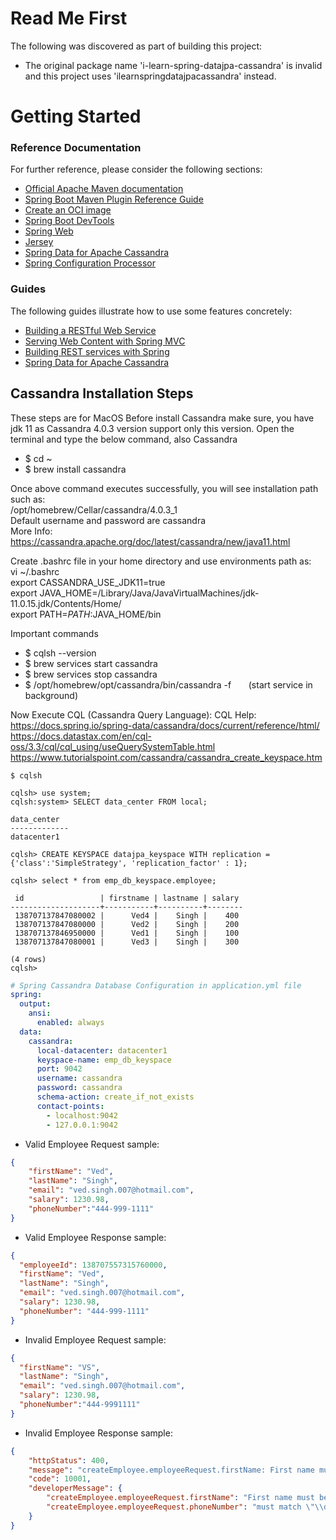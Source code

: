 # Read Me First
The following was discovered as part of building this project:

* The original package name 'i-learn-spring-datajpa-cassandra' is invalid and this project uses 'ilearnspringdatajpacassandra' instead.

# Getting Started

### Reference Documentation
For further reference, please consider the following sections:

* [Official Apache Maven documentation](https://maven.apache.org/guides/index.html)
* [Spring Boot Maven Plugin Reference Guide](https://docs.spring.io/spring-boot/docs/2.6.7/maven-plugin/reference/html/)
* [Create an OCI image](https://docs.spring.io/spring-boot/docs/2.6.7/maven-plugin/reference/html/#build-image)
* [Spring Boot DevTools](https://docs.spring.io/spring-boot/docs/2.6.7/reference/htmlsingle/#using-boot-devtools)
* [Spring Web](https://docs.spring.io/spring-boot/docs/2.6.7/reference/htmlsingle/#boot-features-developing-web-applications)
* [Jersey](https://docs.spring.io/spring-boot/docs/2.6.7/reference/htmlsingle/#boot-features-jersey)
* [Spring Data for Apache Cassandra](https://docs.spring.io/spring-boot/docs/2.6.7/reference/htmlsingle/#boot-features-cassandra)
* [Spring Configuration Processor](https://docs.spring.io/spring-boot/docs/2.6.7/reference/htmlsingle/#configuration-metadata-annotation-processor)

### Guides
The following guides illustrate how to use some features concretely:

* [Building a RESTful Web Service](https://spring.io/guides/gs/rest-service/)
* [Serving Web Content with Spring MVC](https://spring.io/guides/gs/serving-web-content/)
* [Building REST services with Spring](https://spring.io/guides/tutorials/bookmarks/)
* [Spring Data for Apache Cassandra](https://spring.io/guides/gs/accessing-data-cassandra/)

## Cassandra Installation Steps

These steps are for MacOS
Before install Cassandra make sure, you have jdk 11 as Cassandra 4.0.3 version support only this version.
Open the terminal and type the below command, also Cassandra
* $ cd ~
* $ brew install cassandra

Once above command executes successfully, you will see installation path such as:  
/opt/homebrew/Cellar/cassandra/4.0.3_1  
Default username and password are cassandra  
More Info:  
https://cassandra.apache.org/doc/latest/cassandra/new/java11.html

Create .bashrc file in your home directory and use environments path as:  
vi ~/.bashrc  
export CASSANDRA_USE_JDK11=true  
export JAVA_HOME=/Library/Java/JavaVirtualMachines/jdk-11.0.15.jdk/Contents/Home/  
export PATH=$PATH:$JAVA_HOME/bin

Important commands
* $ cqlsh --version
* $ brew services start cassandra
* $ brew services stop cassandra
* $ /opt/homebrew/opt/cassandra/bin/cassandra -f    &nbsp; &nbsp; &nbsp; (start service in background)


Now Execute CQL (Cassandra Query Language):
CQL Help:  
https://docs.spring.io/spring-data/cassandra/docs/current/reference/html/  
https://docs.datastax.com/en/cql-oss/3.3/cql/cql_using/useQuerySystemTable.html  
https://www.tutorialspoint.com/cassandra/cassandra_create_keyspace.htm

```roomsql
$ cqlsh  

cqlsh> use system;
cqlsh:system> SELECT data_center FROM local;
    
data_center
-------------
datacenter1 

cqlsh> CREATE KEYSPACE datajpa_keyspace WITH replication = {'class':'SimpleStrategy', 'replication_factor' : 1};

cqlsh> select * from emp_db_keyspace.employee;

 id                 | firstname | lastname | salary
--------------------+-----------+----------+--------
 138707137847080002 |      Ved4 |    Singh |    400
 138707137847080000 |      Ved2 |    Singh |    200
 138707137846950000 |      Ved1 |    Singh |    100
 138707137847080001 |      Ved3 |    Singh |    300

(4 rows)
cqlsh>     
``` 

```yaml
# Spring Cassandra Database Configuration in application.yml file
spring:
  output:
    ansi:
      enabled: always
  data:
    cassandra:
      local-datacenter: datacenter1
      keyspace-name: emp_db_keyspace
      port: 9042
      username: cassandra
      password: cassandra
      schema-action: create_if_not_exists
      contact-points:
        - localhost:9042
        - 127.0.0.1:9042
```

* Valid Employee Request sample:   
```json
{
    "firstName": "Ved",
    "lastName": "Singh",
    "email": "ved.singh.007@hotmail.com",
    "salary": 1230.98,
    "phoneNumber":"444-999-1111"
}
```
* Valid Employee Response sample:
```json
{
  "employeeId": 138707557315760000,
  "firstName": "Ved",
  "lastName": "Singh",
  "email": "ved.singh.007@hotmail.com",
  "salary": 1230.98,
  "phoneNumber": "444-999-1111"
}
```

* Invalid Employee Request sample:
```json
{
  "firstName": "VS",
  "lastName": "Singh",
  "email": "ved.singh.007@hotmail.com",
  "salary": 1230.98,
  "phoneNumber":"444-9991111"
}
```

* Invalid Employee Response sample:
```json
{
    "httpStatus": 400,
    "message": "createEmployee.employeeRequest.firstName: First name must be > 2 and < 51 chars., createEmployee.employeeRequest.phoneNumber: must match \"\\d{3}-\\d{3}-\\d{4}\"",
    "code": 10001,
    "developerMessage": {
        "createEmployee.employeeRequest.firstName": "First name must be > 2 and < 51 chars.",
        "createEmployee.employeeRequest.phoneNumber": "must match \"\\d{3}-\\d{3}-\\d{4}\""
    }
}
```
